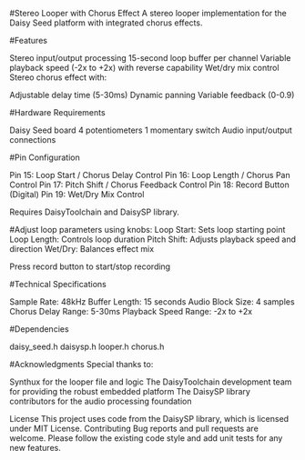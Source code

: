 #Stereo Looper with Chorus Effect
A stereo looper implementation for the Daisy Seed platform with integrated chorus effects.

#Features

Stereo input/output processing
15-second loop buffer per channel
Variable playback speed (-2x to +2x) with reverse capability
Wet/dry mix control
Stereo chorus effect with:

Adjustable delay time (5-30ms)
Dynamic panning
Variable feedback (0-0.9)



#Hardware Requirements

Daisy Seed board
4 potentiometers
1 momentary switch
Audio input/output connections

#Pin Configuration

Pin 15: Loop Start / Chorus Delay Control
Pin 16: Loop Length / Chorus Pan Control
Pin 17: Pitch Shift / Chorus Feedback Control
Pin 18: Record Button (Digital)
Pin 19: Wet/Dry Mix Control


Requires DaisyToolchain and DaisySP library. 



#Adjust loop parameters using knobs:
  Loop Start: Sets loop starting point
  Loop Length: Controls loop duration
  Pitch Shift: Adjusts playback speed and direction
  Wet/Dry: Balances effect mix


Press record button to start/stop recording

#Technical Specifications

Sample Rate: 48kHz
Buffer Length: 15 seconds
Audio Block Size: 4 samples
Chorus Delay Range: 5-30ms
Playback Speed Range: -2x to +2x

#Dependencies

daisy_seed.h
daisysp.h
looper.h
chorus.h

#Acknowledgments
Special thanks to:

Synthux for the looper file and logic
The DaisyToolchain development team for providing the robust embedded platform
The DaisySP library contributors for the audio processing foundation


License
This project uses code from the DaisySP library, which is licensed under MIT License.
Contributing
Bug reports and pull requests are welcome. Please follow the existing code style and add unit tests for any new features.
